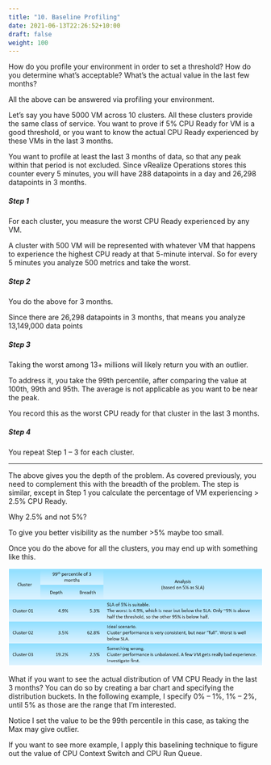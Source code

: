 ```yaml
---
title: "10. Baseline Profiling"
date: 2021-06-13T22:26:52+10:00
draft: false
weight: 100
---
```


How do you profile your environment in order to set a threshold? How do you determine what’s acceptable? What’s the actual value in the last few months?

All the above can be answered via profiling your environment.

Let’s say you have 5000 VM across 10 clusters. All these clusters provide the same class of service. You want to prove if 5% CPU Ready for VM is a good threshold, or you want to know the actual CPU Ready experienced by these VMs in the last 3 months.

You want to profile at least the last 3 months of data, so that any peak within that period is not excluded. Since vRealize Operations stores this counter every 5 minutes, you will have 288 datapoints in a day and 26,298 datapoints in 3 months.

##### Step 1

For each cluster, you measure the worst CPU Ready experienced by any VM. 

A cluster with 500 VM will be represented with whatever VM that happens to experience the highest CPU ready at that 5-minute interval. So for every 5 minutes you analyze 500 metrics and take the worst.

##### Step 2

You do the above for 3 months.

Since there are 26,298 datapoints in 3 months, that means you analyze 13,149,000 data points

##### Step 3

Taking the worst among 13+ millions will likely return you with an outlier.

To address it, you take the 99th percentile, after comparing the value at 100th, 99th and 95th. The average is not applicable as you want to be near the peak.

You record this as the worst CPU ready for that cluster in the last 3 months.

##### Step 4

You repeat Step 1 – 3 for each cluster.

------

The above gives you the depth of the problem. As covered previously, you need to complement this with the breadth of the problem. The step is similar, except in Step 1 you calculate the percentage of VM experiencing > 2.5% CPU Ready. 

Why 2.5% and not 5%?

To give you better visibility as the number >5% maybe too small. 

Once you do the above for all the clusters, you may end up with something like this.

![](1.2.10-fig-1.png)

What if you want to see the actual distribution of VM CPU Ready in the last 3 months? You can do so by creating a bar chart and specifying the distribution buckets. In the following example, I specify 0% – 1%, 1% – 2%, until 5% as those are the range that I’m interested.

Notice I set the value to be the 99th percentile in this case, as taking the Max may give outlier. 

If you want to see more example, I apply this baselining technique to figure out the value of CPU Context Switch and CPU Run Queue.